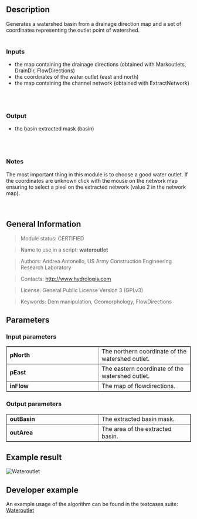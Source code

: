 <h2>Description</h2>

Generates a watershed basin from a drainage direction map and a set of coordinates representing the outlet point of watershed.
<br>
<br>
<h3>Inputs</h3>
<ul>
<li>the map containing the drainage directions (obtained with Markoutlets, DrainDir, FlowDirections)</li>
<li>the coordinates of the water outlet (east and north)</li>
<li>the map containing the channel network (obtained with ExtractNetwork)</li>
</ul>
<br>
<br>
<h3>Output</h3>
<ul>
<li>the basin extracted mask (basin)</li>
</ul>
<br>
<br>
<h3>Notes</h3>
The most important thing in this module is to choose a good water outlet. If the coordinates are unknown click with the mouse on the network map ensuring to select a pixel on the extracted network (value 2 in the network map).<br>
<br>
<br>
<h2>General Information</h2>

<blockquote>Module status: CERTIFIED</blockquote>

<blockquote>Name to use in a script: <b>wateroutlet</b></blockquote>

<blockquote>Authors: Andrea Antonello, US Army Construction Engineering Research Laboratory</blockquote>

<blockquote>Contacts: <a href='http://www.hydrologis.com'>http://www.hydrologis.com</a></blockquote>

<blockquote>License: General Public License Version 3 (GPLv3)</blockquote>

<blockquote>Keywords: Dem manipulation, Geomorphology, FlowDirections</blockquote>


<h2>Parameters</h2>

<h3>Input parameters</h3>
<table cellpadding='10' width='70%' border='1'>
<tr>
<td width='50%'> <b>pNorth</b> </td><td width='50%'> The northern coordinate of the watershed outlet. </td>
</tr>
<tr>
<td width='50%'> <b>pEast</b> </td><td width='50%'> The eastern coordinate of the watershed outlet. </td>
</tr>
<tr>
<td width='50%'> <b>inFlow</b> </td><td width='50%'> The map of flowdirections. </td>
</tr>
</table>

<h3>Output parameters</h3>
<table cellpadding='10' width='70%' border='1'>
<tr>
<td width='50%'> <b>outBasin</b> </td><td width='50%'> The extracted basin mask. </td>
</tr>
<tr>
<td width='50%'> <b>outArea</b> </td><td width='50%'> The area of the extracted basin. </td>
</tr>
</table>

<h2>Example result</h2>

<img src='http://wiki.jgrasstools.googlecode.com/git/images/hortonmachine/wateroutlet.png' alt='Wateroutlet' />
<br>
<h2>Developer example</h2>

An example usage of the algorithm can be found in the testcases suite:<br>
<a href='http://code.google.com/p/jgrasstools/source/browse/hortonmachine/src/test/java/org/jgrasstools/hortonmachine/models/hm/TestWateroutlet.java'>Wateroutlet</a>